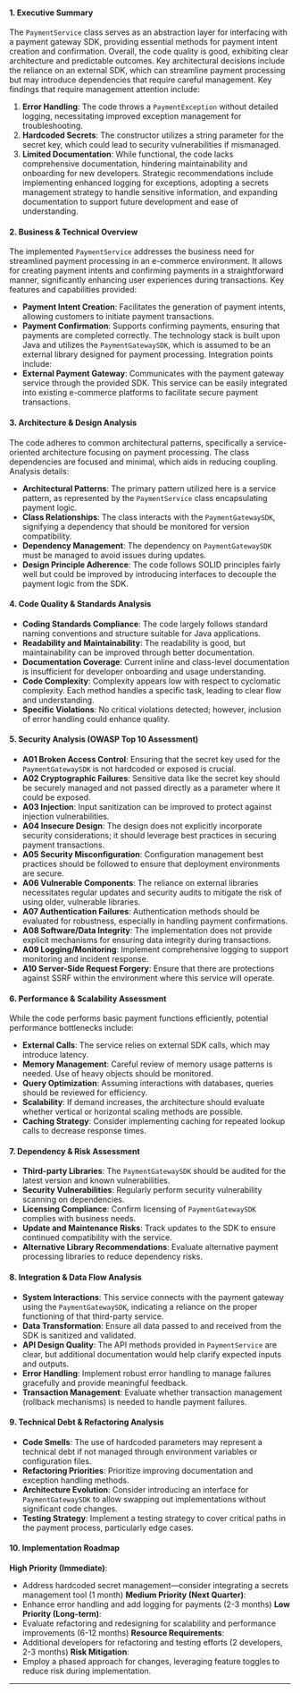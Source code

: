 #### 1. Executive Summary
The `PaymentService` class serves as an abstraction layer for interfacing with a payment gateway SDK, providing essential methods for payment intent creation and confirmation. Overall, the code quality is good, exhibiting clear architecture and predictable outcomes. Key architectural decisions include the reliance on an external SDK, which can streamline payment processing but may introduce dependencies that require careful management.
Key findings that require management attention include:
1. **Error Handling**: The code throws a `PaymentException` without detailed logging, necessitating improved exception management for troubleshooting.
2. **Hardcoded Secrets**: The constructor utilizes a string parameter for the secret key, which could lead to security vulnerabilities if mismanaged.
3. **Limited Documentation**: While functional, the code lacks comprehensive documentation, hindering maintainability and onboarding for new developers.
Strategic recommendations include implementing enhanced logging for exceptions, adopting a secrets management strategy to handle sensitive information, and expanding documentation to support future development and ease of understanding.
#### 2. Business & Technical Overview
The implemented `PaymentService` addresses the business need for streamlined payment processing in an e-commerce environment. It allows for creating payment intents and confirming payments in a straightforward manner, significantly enhancing user experiences during transactions.
Key features and capabilities provided:
- **Payment Intent Creation**: Facilitates the generation of payment intents, allowing customers to initiate payment transactions.
- **Payment Confirmation**: Supports confirming payments, ensuring that payments are completed correctly.
The technology stack is built upon Java and utilizes the `PaymentGatewaySDK`, which is assumed to be an external library designed for payment processing.
Integration points include:
- **External Payment Gateway**: Communicates with the payment gateway service through the provided SDK.
This service can be easily integrated into existing e-commerce platforms to facilitate secure payment transactions.
#### 3. Architecture & Design Analysis
The code adheres to common architectural patterns, specifically a service-oriented architecture focusing on payment processing. The class dependencies are focused and minimal, which aids in reducing coupling.
Analysis details:
- **Architectural Patterns**: The primary pattern utilized here is a service pattern, as represented by the `PaymentService` class encapsulating payment logic.
- **Class Relationships**: The class interacts with the `PaymentGatewaySDK`, signifying a dependency that should be monitored for version compatibility.
- **Dependency Management**: The dependency on `PaymentGatewaySDK` must be managed to avoid issues during updates.
- **Design Principle Adherence**: The code follows SOLID principles fairly well but could be improved by introducing interfaces to decouple the payment logic from the SDK.
#### 4. Code Quality & Standards Analysis
- **Coding Standards Compliance**: The code largely follows standard naming conventions and structure suitable for Java applications.
- **Readability and Maintainability**: The readability is good, but maintainability can be improved through better documentation.
- **Documentation Coverage**: Current inline and class-level documentation is insufficient for developer onboarding and usage understanding.
- **Code Complexity**: Complexity appears low with respect to cyclomatic complexity. Each method handles a specific task, leading to clear flow and understanding.
- **Specific Violations**: No critical violations detected; however, inclusion of error handling could enhance quality.
#### 5. Security Analysis (OWASP Top 10 Assessment)
- **A01 Broken Access Control**: Ensuring that the secret key used for the `PaymentGatewaySDK` is not hardcoded or exposed is crucial.
- **A02 Cryptographic Failures**: Sensitive data like the secret key should be securely managed and not passed directly as a parameter where it could be exposed.
- **A03 Injection**: Input sanitization can be improved to protect against injection vulnerabilities.
- **A04 Insecure Design**: The design does not explicitly incorporate security considerations; it should leverage best practices in securing payment transactions.
- **A05 Security Misconfiguration**: Configuration management best practices should be followed to ensure that deployment environments are secure.
- **A06 Vulnerable Components**: The reliance on external libraries necessitates regular updates and security audits to mitigate the risk of using older, vulnerable libraries.
- **A07 Authentication Failures**: Authentication methods should be evaluated for robustness, especially in handling payment confirmations.
- **A08 Software/Data Integrity**: The implementation does not provide explicit mechanisms for ensuring data integrity during transactions.
- **A09 Logging/Monitoring**: Implement comprehensive logging to support monitoring and incident response.
- **A10 Server-Side Request Forgery**: Ensure that there are protections against SSRF within the environment where this service will operate.
#### 6. Performance & Scalability Assessment
While the code performs basic payment functions efficiently, potential performance bottlenecks include:
- **External Calls**: The service relies on external SDK calls, which may introduce latency.
- **Memory Management**: Careful review of memory usage patterns is needed. Use of heavy objects should be monitored.
- **Query Optimization**: Assuming interactions with databases, queries should be reviewed for efficiency.
- **Scalability**: If demand increases, the architecture should evaluate whether vertical or horizontal scaling methods are possible.
- **Caching Strategy**: Consider implementing caching for repeated lookup calls to decrease response times.
#### 7. Dependency & Risk Assessment
- **Third-party Libraries**: The `PaymentGatewaySDK` should be audited for the latest version and known vulnerabilities.
- **Security Vulnerabilities**: Regularly perform security vulnerability scanning on dependencies.
- **Licensing Compliance**: Confirm licensing of `PaymentGatewaySDK` complies with business needs.
- **Update and Maintenance Risks**: Track updates to the SDK to ensure continued compatibility with the service.
- **Alternative Library Recommendations**: Evaluate alternative payment processing libraries to reduce dependency risks.
#### 8. Integration & Data Flow Analysis
- **System Interactions**: This service connects with the payment gateway using the `PaymentGatewaySDK`, indicating a reliance on the proper functioning of that third-party service.
- **Data Transformation**: Ensure all data passed to and received from the SDK is sanitized and validated.
- **API Design Quality**: The API methods provided in `PaymentService` are clear, but additional documentation would help clarify expected inputs and outputs.
- **Error Handling**: Implement robust error handling to manage failures gracefully and provide meaningful feedback.
- **Transaction Management**: Evaluate whether transaction management (rollback mechanisms) is needed to handle payment failures.
#### 9. Technical Debt & Refactoring Analysis
- **Code Smells**: The use of hardcoded parameters may represent a technical debt if not managed through environment variables or configuration files.
- **Refactoring Priorities**: Prioritize improving documentation and exception handling methods.
- **Architecture Evolution**: Consider introducing an interface for `PaymentGatewaySDK` to allow swapping out implementations without significant code changes.
- **Testing Strategy**: Implement a testing strategy to cover critical paths in the payment process, particularly edge cases.
#### 10. Implementation Roadmap
**High Priority (Immediate)**:
- Address hardcoded secret management—consider integrating a secrets management tool (1 month)
**Medium Priority (Next Quarter)**:
- Enhance error handling and add logging for payments (2-3 months)
**Low Priority (Long-term)**:
- Evaluate refactoring and redesigning for scalability and performance improvements (6-12 months)
**Resource Requirements**:
- Additional developers for refactoring and testing efforts (2 developers, 2-3 months)
**Risk Mitigation**:
- Employ a phased approach for changes, leveraging feature toggles to reduce risk during implementation.
---
